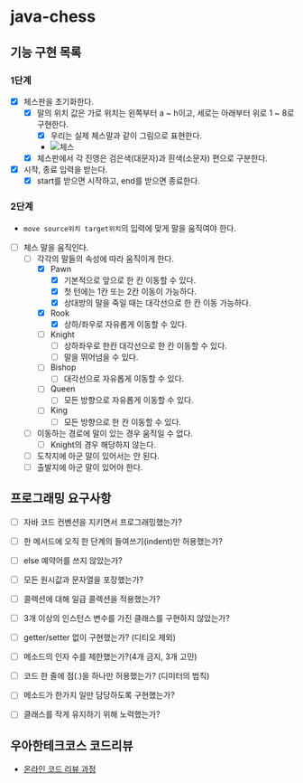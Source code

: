 # java-chess

## 기능 구현 목록
### 1단계
- [x] 체스판을 초기화한다.
  - [x] 말의 위치 값은 가로 위치는 왼쪽부터 a ~ h이고, 세로는 아래부터 위로 1 ~ 8로 구현한다.
    - [x] 우리는 실제 체스말과 같이 그림으로 표현한다.
    - ![체스](https://user-images.githubusercontent.com/50367798/159388274-a79522f8-ebc5-417d-8538-40f1464fd4a7.png)
  - [x] 체스판에서 각 진영은 검은색(대문자)과 흰색(소문자) 편으로 구분한다.
- [x] 시작, 종료 입력을 받는다.
  - [x] start를 받으면 시작하고, end를 받으면 종료한다.

### 2단계
- `move source위치 target위치`의 입력에 맞게 말을 움직여야 한다.
- [ ] 체스 말을 움직인다.
  - [ ] 각각의 말들의 속성에 따라 움직이게 한다.
    - [x] Pawn
      - [x] 기본적으로 앞으로 한 칸 이동할 수 있다.
      - [x] 첫 턴에는 1칸 또는 2칸 이동이 가능하다.
      - [x] 상대방의 말을 죽일 때는 대각선으로 한 칸 이동 가능하다.
    - [x] Rook
      - [x] 상하/좌우로 자유롭게 이동할 수 있다.
    - [ ] Knight
      - [ ] 상하좌우로 한칸 대각선으로 한 칸 이동할 수 있다.
      - [ ] 말을 뛰어넘을 수 있다.
    - [ ] Bishop
      - [ ] 대각선으로 자유롭게 이동할 수 있다.
    - [ ] Queen
      - [ ] 모든 방향으로 자유롭게 이동할 수 있다.
    - [ ] King
      - [ ] 모든 방향으로 한 칸 이동할 수 있다.
  - [ ] 이동하는 경로에 말이 있는 경우 움직일 수 없다.
    - [ ] Knight의 경우 해당하지 않는다.
  - [ ] 도착지에 아군 말이 있어서는 안 된다.
  - [ ] 출발지에 아군 말이 있어야 한다.

## 프로그래밍 요구사항
- [ ] 자바 코드 컨벤션을 지키면서 프로그래밍했는가?
- [ ] 한 메서드에 오직 한 단계의 들여쓰기(indent)만 허용했는가?
- [ ] else 예약어를 쓰지 않았는가?
- [ ] 모든 원시값과 문자열을 포장했는가?
- [ ] 콜렉션에 대해 일급 콜렉션을 적용했는가?
- [ ] 3개 이상의 인스턴스 변수를 가진 클래스를 구현하지 않았는가?
- [ ] getter/setter 없이 구현했는가? (디티오 제외)
- [ ] 메소드의 인자 수를 제한했는가?(4개 금지, 3개 고민)
- [ ] 코드 한 줄에 점(.)을 하나만 허용했는가? (디미터의 법칙)
- [ ] 메소드가 한가지 일만 담당하도록 구현했는가?
- [ ] 클래스를 작게 유지하기 위해 노력했는가?


## 우아한테크코스 코드리뷰

- [온라인 코드 리뷰 과정](https://github.com/woowacourse/woowacourse-docs/blob/master/maincourse/README.md)


